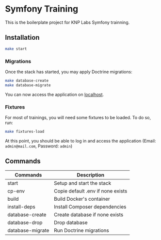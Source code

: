 # Symfony Training

This is the boilerplate project for KNP Labs Symfony trainning.

## Installation

```bash
make start
```

### Migrations

Once the stack has started, you may apply Doctrine migrations:

```bash
make database-create
make database-migrate
```

You can now access the application on [localhost](http://127.0.0.1/login).

### Fixtures

For most of trainings, you will need some fixtures to be loaded. To do so, run:

```bash
make fixtures-load
```

At this point, you should be able to log in and access the application (Email: `admin@mail.com`, Password: `admin`)

## Commands

| Commands         | Description                       |
|------------------|-----------------------------------|
| start            | Setup and start the stack         |
| cp-env           | Copie default .env if none exists |
| build            | Build Docker's container          |
| install-deps     | Install Composer dependencies     |
| database-create  | Create database if none exists    |
| database-drop    | Drop database                     |
| database-migrate | Run Doctrine migrations           |
